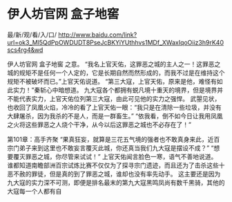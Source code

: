 # 伊人坊官网 盒子地窖

最/新/观/看/入/口/ http://www.baidu.com/link?url=ok3_Ml5QdPpOWDUDT8PseJcBKYiYUthhvs1MDf_XWaxIqoOiiz3h9rK40scs4rg4&wd

伊人坊官网 盒子地窖
之意。
    “我名上官天佑，这罪恶之城的主人之一！这罪恶之城的规矩不是任何一个人定的，它是长期自然而然形成的，而我不过是在维持这个规矩不被破坏而已。”上官天佑说道。
    “第三大寇，上官天佑，原来是他，难怪有如此实力！”秦斩心中暗想道。
    九大寇各个都拥有蜕凡境十重天的境界，但是境界并不能代表实力，上官天佑位列第三大寇，由此可见他的实力之强悍。
    武曌见状，也收回了凤凰火焰，冷冷的看了上官天佑一眼：“我只是在清除一些垃圾，并没有大肆屠杀，因为我杀的不是人，而是一群畜生。”
    “依我看，倒不如今日让我用凤凰之火将这些罪恶之人烧个干净，从今以后这罪恶之城也不必存在了！”

第101章：高手齐聚
    “果真狂妄，就算是三花五气境的强者也不敢真身来此，近百宗门弟子来到这里也不敢妄言覆灭此城，你还真当我们九大寇是摆设不成？”
    “想要覆灭罪恶之城，你尽管来试试！”
    上官天佑闻言脸色一寒，语气不善地说道。
    谁都知道南瞻部洲百宗试炼比赛不仅仅为了探寻宗门遗迹，而且还为了击杀这些十恶不赦的罪徒，但是真的到了罪恶之城，谁却也没有率先动手。
    这主要还是因为九大寇的实力深不可测，即便是排名最末的第九大寇黑鸣凤尚有数千黑骑，其他的大寇每一个人都有自
